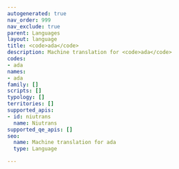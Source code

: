 ```yaml
---
autogenerated: true
nav_order: 999
nav_exclude: true
parent: Languages
layout: language
title: <code>ada</code>
description: Machine translation for <code>ada</code>
codes:
- ada
names:
- ada
family: []
scripts: []
typology: []
territories: []
supported_apis:
- id: niutrans
  name: Niutrans
supported_qe_apis: []
seo:
  name: Machine translation for ada
  type: Language

---
```


